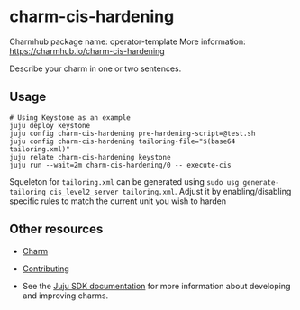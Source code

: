 # charm-cis-hardening

Charmhub package name: operator-template
More information: https://charmhub.io/charm-cis-hardening

Describe your charm in one or two sentences.

## Usage
```
# Using Keystone as an example
juju deploy keystone
juju config charm-cis-hardening pre-hardening-script=@test.sh
juju config charm-cis-hardening tailoring-file="$(base64 tailoring.xml)"
juju relate charm-cis-hardening keystone
juju run --wait=2m charm-cis-hardening/0 -- execute-cis
```

Squeleton for `tailoring.xml` can be generated using `sudo usg generate-tailoring cis_level2_server tailoring.xml`. Adjust it by enabling/disabling specific rules to match the current unit you wish to harden

## Other resources

- [Charm](https://charmhub.io/charm-cis-hardening)

- [Contributing](CONTRIBUTING.md)

- See the [Juju SDK documentation](https://juju.is/docs/sdk) for more information about developing and improving charms.
